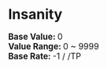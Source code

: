 # Insanity  
  
<div style="font-size:1.2em"><b>Base Value: </b> 0 </div>  
<div style="font-size:1.2em"><b>Value Range: </b> 0 ~ 9999 </div>  
<div style="font-size:1.2em"><b>Base Rate: </b> -1 / /TP </div>  


<script>document.title="Insanity - Card Survival Wiki";</script>